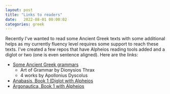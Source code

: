 ```yaml
---
layout: post
title: "Links to readers"
date:   2022-08-01 00:00:02 
categories: greek
---
```



Recently I've wanted to read some Ancient Greek texts with some additional helps as my currently fluency level requires some support to reach these texts. I've created a few repos that have Alpheios reading tools added and a diglot or two (one is even sentence aligned). Here are the links:

* [Some Ancient Greek grammars](https://amindforlanguage.com/thrax_grammar/)
    - Art of Grammar by Dionysios Thrax
    - 4 works by Apollonius Dyscolus
* [Anabasis, Book 1 (Diglot with Alpheios](https://amindforlanguage.com/anabasis/)
* [Argonautica, Book 1 with Alpheios](https://amindforlanguage.com/argonautica/)